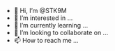 - 👋 Hi, I’m @STK9M
- 👀 I’m interested in ...
- 🌱 I’m currently learning ...
- 💞️ I’m looking to collaborate on ...
- 📫 How to reach me ...

<!---
STK9M/STK9M is a ✨ special ✨ repository because its `README.md` (this file) appears on your GitHub profile.
You can click the Preview link to take a look at your changes.
--->
